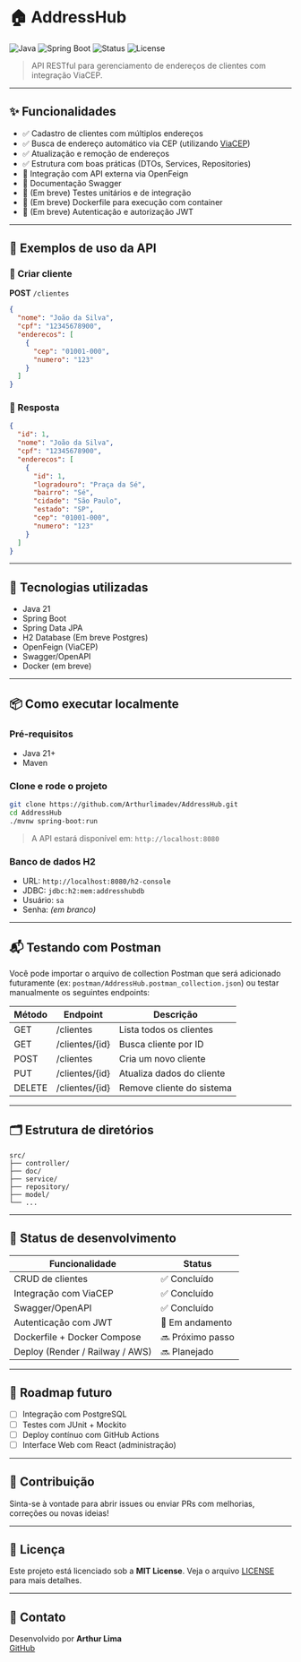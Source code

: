 # 🏠 AddressHub

![Java](https://img.shields.io/badge/Java-21-blue?logo=java)
![Spring Boot](https://img.shields.io/badge/Spring%20Boot-3.0-brightgreen?logo=springboot)
![Status](https://img.shields.io/badge/status-em%20desenvolvimento-yellow)
![License](https://img.shields.io/badge/license-MIT-lightgrey)

> API RESTful para gerenciamento de endereços de clientes com integração ViaCEP.

---

## ✨ Funcionalidades

- ✅ Cadastro de clientes com múltiplos endereços
- ✅ Busca de endereço automático via CEP (utilizando [ViaCEP](https://viacep.com.br/))
- ✅ Atualização e remoção de endereços
- ✅ Estrutura com boas práticas (DTOs, Services, Repositories)
- 🔄 Integração com API externa via OpenFeign
- 📄 Documentação Swagger
- 🧪 (Em breve) Testes unitários e de integração
- 🐳 (Em breve) Dockerfile para execução com container
- 🔐 (Em breve) Autenticação e autorização JWT

---

## 🧪 Exemplos de uso da API  

### 🔹 Criar cliente

**POST** `/clientes`

```json
{
  "nome": "João da Silva",
  "cpf": "12345678900",
  "enderecos": [
    {
      "cep": "01001-000",
      "numero": "123"
    }
  ]
}
```

### 🔹 Resposta

```json
{
  "id": 1,
  "nome": "João da Silva",
  "cpf": "12345678900",
  "enderecos": [
    {
      "id": 1,
      "logradouro": "Praça da Sé",
      "bairro": "Sé",
      "cidade": "São Paulo",
      "estado": "SP",
      "cep": "01001-000",
      "numero": "123"
    }
  ]
}
```

---

## 🧰 Tecnologias utilizadas

- Java 21
- Spring Boot
- Spring Data JPA
- H2 Database (Em breve Postgres)
- OpenFeign (ViaCEP)
- Swagger/OpenAPI
- Docker (em breve)

---

## 📦 Como executar localmente

### Pré-requisitos

- Java 21+
- Maven

### Clone e rode o projeto

```bash
git clone https://github.com/Arthurlimadev/AddressHub.git
cd AddressHub
./mvnw spring-boot:run
```

> A API estará disponível em: `http://localhost:8080`

### Banco de dados H2

- URL: `http://localhost:8080/h2-console`
- JDBC: `jdbc:h2:mem:addresshubdb`
- Usuário: `sa`
- Senha: *(em branco)*

---

## 📬 Testando com Postman

Você pode importar o arquivo de collection Postman que será adicionado futuramente (ex: `postman/AddressHub.postman_collection.json`) ou testar manualmente os seguintes endpoints:

| Método | Endpoint | Descrição                  |
|--------|----------|----------------------------|
| GET    | /clientes        | Lista todos os clientes      |
| GET    | /clientes/{id}   | Busca cliente por ID         |
| POST   | /clientes        | Cria um novo cliente         |
| PUT    | /clientes/{id}   | Atualiza dados do cliente    |
| DELETE | /clientes/{id}   | Remove cliente do sistema    |

---

## 🗂️ Estrutura de diretórios

```
src/
├── controller/
├── doc/
├── service/
├── repository/
├── model/
└── ...
```

---

## 📌 Status de desenvolvimento

| Funcionalidade                       | Status        |
|-------------------------------------|---------------|
| CRUD de clientes                    | ✅ Concluído  |
| Integração com ViaCEP               | ✅ Concluído  |
| Swagger/OpenAPI                     | ✅ Concluído |
| Autenticação com JWT                | 🔄 Em andamento  |
| Dockerfile + Docker Compose         | 🔜 Próximo passo |
| Deploy (Render / Railway / AWS)    | 🔜 Planejado  |

---

## 🚀 Roadmap futuro

- [ ] Integração com PostgreSQL
- [ ] Testes com JUnit + Mockito
- [ ] Deploy contínuo com GitHub Actions
- [ ] Interface Web com React (administração)

---

## 🤝 Contribuição

Sinta-se à vontade para abrir issues ou enviar PRs com melhorias, correções ou novas ideias!

---

## 📄 Licença

Este projeto está licenciado sob a **MIT License**. Veja o arquivo [LICENSE](LICENSE) para mais detalhes.

---

## 📧 Contato

Desenvolvido por **Arthur Lima**  
[GitHub](https://github.com/Arthurlimadev)